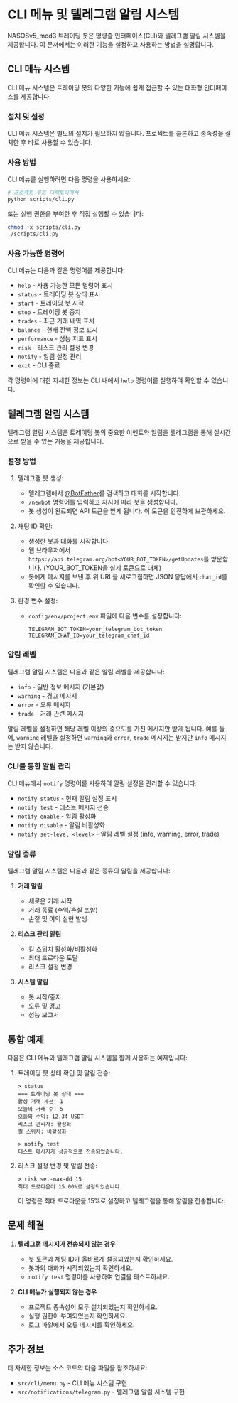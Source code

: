 # CLI 메뉴 및 텔레그램 알림 시스템

NASOSv5_mod3 트레이딩 봇은 명령줄 인터페이스(CLI)와 텔레그램 알림 시스템을 제공합니다. 이 문서에서는 이러한 기능을 설정하고 사용하는 방법을 설명합니다.

## CLI 메뉴 시스템

CLI 메뉴 시스템은 트레이딩 봇의 다양한 기능에 쉽게 접근할 수 있는 대화형 인터페이스를 제공합니다.

### 설치 및 설정

CLI 메뉴 시스템은 별도의 설치가 필요하지 않습니다. 프로젝트를 클론하고 종속성을 설치한 후 바로 사용할 수 있습니다.

### 사용 방법

CLI 메뉴를 실행하려면 다음 명령을 사용하세요:

```bash
# 프로젝트 루트 디렉토리에서
python scripts/cli.py
```

또는 실행 권한을 부여한 후 직접 실행할 수 있습니다:

```bash
chmod +x scripts/cli.py
./scripts/cli.py
```

### 사용 가능한 명령어

CLI 메뉴는 다음과 같은 명령어를 제공합니다:

- `help` - 사용 가능한 모든 명령어 표시
- `status` - 트레이딩 봇 상태 표시
- `start` - 트레이딩 봇 시작
- `stop` - 트레이딩 봇 중지
- `trades` - 최근 거래 내역 표시
- `balance` - 현재 잔액 정보 표시
- `performance` - 성능 지표 표시
- `risk` - 리스크 관리 설정 변경
- `notify` - 알림 설정 관리
- `exit` - CLI 종료

각 명령어에 대한 자세한 정보는 CLI 내에서 `help` 명령어를 실행하여 확인할 수 있습니다.

## 텔레그램 알림 시스템

텔레그램 알림 시스템은 트레이딩 봇의 중요한 이벤트와 알림을 텔레그램을 통해 실시간으로 받을 수 있는 기능을 제공합니다.

### 설정 방법

1. 텔레그램 봇 생성:
   - 텔레그램에서 [@BotFather](https://t.me/BotFather)를 검색하고 대화를 시작합니다.
   - `/newbot` 명령어를 입력하고 지시에 따라 봇을 생성합니다.
   - 봇 생성이 완료되면 API 토큰을 받게 됩니다. 이 토큰을 안전하게 보관하세요.

2. 채팅 ID 확인:
   - 생성한 봇과 대화를 시작합니다.
   - 웹 브라우저에서 `https://api.telegram.org/bot<YOUR_BOT_TOKEN>/getUpdates`를 방문합니다. (YOUR_BOT_TOKEN을 실제 토큰으로 대체)
   - 봇에게 메시지를 보낸 후 위 URL을 새로고침하면 JSON 응답에서 `chat_id`를 확인할 수 있습니다.

3. 환경 변수 설정:
   - `config/env/project.env` 파일에 다음 변수를 설정합니다:
     ```
     TELEGRAM_BOT_TOKEN=your_telegram_bot_token
     TELEGRAM_CHAT_ID=your_telegram_chat_id
     ```

### 알림 레벨

텔레그램 알림 시스템은 다음과 같은 알림 레벨을 제공합니다:

- `info` - 일반 정보 메시지 (기본값)
- `warning` - 경고 메시지
- `error` - 오류 메시지
- `trade` - 거래 관련 메시지

알림 레벨을 설정하면 해당 레벨 이상의 중요도를 가진 메시지만 받게 됩니다. 예를 들어, `warning` 레벨을 설정하면 `warning`과 `error`, `trade` 메시지는 받지만 `info` 메시지는 받지 않습니다.

### CLI를 통한 알림 관리

CLI 메뉴에서 `notify` 명령어를 사용하여 알림 설정을 관리할 수 있습니다:

- `notify status` - 현재 알림 설정 표시
- `notify test` - 테스트 메시지 전송
- `notify enable` - 알림 활성화
- `notify disable` - 알림 비활성화
- `notify set-level <level>` - 알림 레벨 설정 (info, warning, error, trade)

### 알림 종류

텔레그램 알림 시스템은 다음과 같은 종류의 알림을 제공합니다:

1. **거래 알림**
   - 새로운 거래 시작
   - 거래 종료 (수익/손실 포함)
   - 손절 및 이익 실현 발생

2. **리스크 관리 알림**
   - 킬 스위치 활성화/비활성화
   - 최대 드로다운 도달
   - 리스크 설정 변경

3. **시스템 알림**
   - 봇 시작/중지
   - 오류 및 경고
   - 성능 보고서

## 통합 예제

다음은 CLI 메뉴와 텔레그램 알림 시스템을 함께 사용하는 예제입니다:

1. 트레이딩 봇 상태 확인 및 알림 전송:
   ```
   > status
   === 트레이딩 봇 상태 ===
   활성 거래 세션: 1
   오늘의 거래 수: 5
   오늘의 수익: 12.34 USDT
   리스크 관리자: 활성화
   킬 스위치: 비활성화

   > notify test
   테스트 메시지가 성공적으로 전송되었습니다.
   ```

2. 리스크 설정 변경 및 알림 전송:
   ```
   > risk set-max-dd 15
   최대 드로다운이 15.00%로 설정되었습니다.
   ```
   이 명령은 최대 드로다운을 15%로 설정하고 텔레그램을 통해 알림을 전송합니다.

## 문제 해결

1. **텔레그램 메시지가 전송되지 않는 경우**
   - 봇 토큰과 채팅 ID가 올바르게 설정되었는지 확인하세요.
   - 봇과의 대화가 시작되었는지 확인하세요.
   - `notify test` 명령어를 사용하여 연결을 테스트하세요.

2. **CLI 메뉴가 실행되지 않는 경우**
   - 프로젝트 종속성이 모두 설치되었는지 확인하세요.
   - 실행 권한이 부여되었는지 확인하세요.
   - 로그 파일에서 오류 메시지를 확인하세요.

## 추가 정보

더 자세한 정보는 소스 코드의 다음 파일을 참조하세요:

- `src/cli/menu.py` - CLI 메뉴 시스템 구현
- `src/notifications/telegram.py` - 텔레그램 알림 시스템 구현
